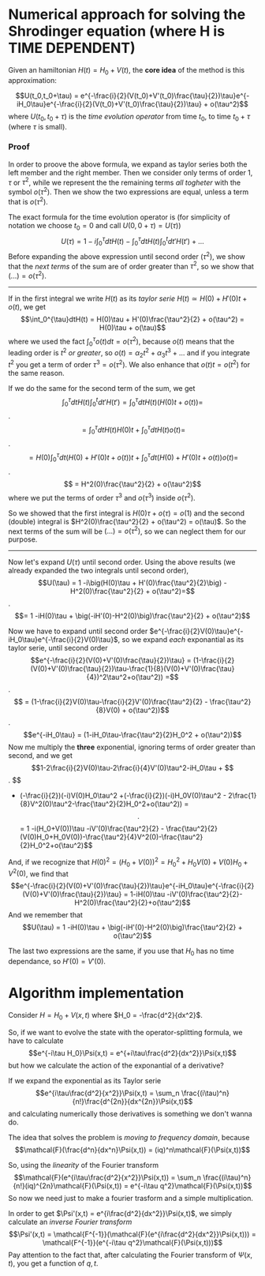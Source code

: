 # Numerical approach for solving the Shrodinger equation (where H is TIME DEPENDENT)
Given an hamiltonian $H(t) = H_0 + V(t)$, the **core idea** of the method is this approximation:

$$U(t_0,t_0+\tau) = e^{-\frac{i}{2}(V(t_0)+V'(t_0)\frac{\tau}{2})\tau}e^{-iH_0\tau}e^{-\frac{i}{2}(V(t_0)+V'(t_0)\frac{\tau}{2})\tau} + o(\tau^2)$$
where $U(t_0,t_0+\tau)$ is the _time evolution operator_ from time $t_0$, to time $t_0+\tau$ (where $\tau$ is small).
### Proof
In order to proove the above formula, we expand as taylor series both the left member and the right member.
Then we consider only terms of order 1, $\tau$ or $\tau^2$, while we represent the the remaining terms _all togheter_ with the symbol $o(\tau^2)$. Then we show the two expressions are equal, unless a term that is $o(\tau^2)$.

The exact formula for the time evolution operator is (for simplicity of notation we choose $t_0 = 0$ and call $U(0,0+\tau)=U(\tau)$)
$$U(\tau) = 1 -i\int_0^{\tau}dtH(t) - \int_0^{\tau}dtH(t)\int_0^tdt'H(t') + ...$$
Before expanding the above expression until second order ($\tau^2$), we show that the _next terms_ of the sum are of order greater than $\tau^2$, so we show that $(...) = o(\tau^2)$.

----
If in the first integral we write $H(t)$ as its _taylor serie_ $H(t)\simeq H(0) + H'(0)t + o(t)$, we get $$\int_0^{\tau}dtH(t) = H(0)\tau + H'(0)\frac{\tau^2}{2} + o(\tau^2) = H(0)\tau + o(\tau)$$
where we used the fact $\int_0^{\tau}o(t)dt = o(\tau^2)$, because $o(t)$ means that the leading order is $t^2$ _or greater_, so $o(t) = \alpha_2 t^2 + \alpha_3 t^3 + ...$ and if you integrate $t^2$ you get a term of order $\tau^3 = o(\tau^2)$. We also enhance that $o(t)t = o(t^2)$ for the same reason.


If we do the same for the second term of the sum, we get
$$\int_0^{\tau}dtH(t)\int_0^{t}dt'H(t') = \int_0^{\tau}dtH(t)(H(0)t + o(t)) = $$
.
$$ = \int_0^{\tau}dtH(t)H(0)t + \int_0^{\tau}dtH(t)o(t) = $$
.
$$ = H(0)\int_0^{\tau}dt (H(0)+H'(0)t+o(t))t + \int_0^{\tau}dt(H(0)+H'(0)t+o(t))o(t) = $$
.
$$ = H^2(0)\frac{\tau^2}{2} + o(\tau^2)$$
where we put the terms of order $\tau^3$ and $o(\tau^3)$ inside $o(\tau^2)$.

So we showed that the first integral is $H(0)\tau + o(\tau) = o(1)$ and the second (double) integral is $H^2(0)\frac{\tau^2}{2} + o(\tau^2) = o(\tau)$. So the next terms of the sum will be $(...) = o(\tau^2)$, so we can neglect them for our purpose.

----

Now let's expand $U(\tau)$ until second order. Using the above results (we already expanded the two integrals until second order),
$$U(\tau) = 1 -i\big(H(0)\tau + H'(0)\frac{\tau^2}{2}\big) - H^2(0)\frac{\tau^2}{2} + o(\tau^2)=$$
.
$$= 1 -iH(0)\tau + \big(-iH'(0)-H^2(0)\big)\frac{\tau^2}{2} + o(\tau^2)$$

Now we have to expand until second order $e^{-\frac{i}{2}V(0)\tau}e^{-iH_0\tau}e^{-\frac{i}{2}V(0)\tau}$, so we expand _each_ exponantial as its taylor serie, until second order 
$$e^{-\frac{i}{2}(V(0)+V'(0)\frac{\tau}{2})\tau} = (1-\frac{i}{2}(V(0)+V'(0)\frac{\tau}{2})\tau-\frac{1}{8}(V(0)+V'(0)\frac{\tau}{4})^2\tau^2+o(\tau^2)) =$$
.
$$ =  (1-\frac{i}{2}V(0)\tau-\frac{i}{2}V'(0)\frac{\tau^2}{2} - \frac{\tau^2}{8}V(0) + o(\tau^2))$$
.
$$e^{-iH_0\tau} = (1-iH_0\tau-\frac{\tau^2}{2}H_0^2 + o(\tau^2))$$
Now me multiply the **three** exponential, ignoring terms of order greater than second, and we get
$$1-2\frac{i}{2}V(0)\tau-2\frac{i}{4}V'(0)\tau^2-iH_0\tau +
$$
.
$$
+ (-\frac{i}{2})(-i)V(0)H_0\tau^2 +(-\frac{i}{2})(-i)H_0V(0)\tau^2 - 2\frac{1}{8}V^2(0)\tau^2-\frac{\tau^2}{2}H_0^2+o(\tau^2)) =$$
.
$$= 1 -i(H_0+V(0))\tau -iV'(0)\frac{\tau^2}{2} - \frac{\tau^2}{2}(V(0)H_0+H_0V(0))-\frac{\tau^2}{4}V^2(0)-\frac{\tau^2}{2}H_0^2+o(\tau^2)$$

And, if we recognize that $H(0)^2 = (H_0+V(0))^2 = H_0^2 + H_0V(0) + V(0)H_0 + V^2(0)$, we find that
$$e^{-\frac{i}{2}(V(0)+V'(0)\frac{\tau}{2})\tau}e^{-iH_0\tau}e^{-\frac{i}{2}(V(0)+V'(0)\frac{\tau}{2})\tau} = 1-iH(0)\tau -iV'(0)\frac{\tau^2}{2}- H^2(0)\frac{\tau^2}{2}+o(\tau^2)$$
And we remember that
$$U(\tau) = 1 -iH(0)\tau + \big(-iH'(0)-H^2(0)\big)\frac{\tau^2}{2} + o(\tau^2)$$

The last two expressions are the same, if you use that $H_0$ has no time dependance, so $H'(0) = V'(0)$.

# Algorithm implementation
Consider $H = H_0 + V(x,t)$ where $H_0 = -\frac{d^2}{dx^2}$.

So, if we want to evolve the state with the operator-splitting formula, we have to calculate $$e^{-i\tau H_0}\Psi(x,t) = e^{+i\tau\frac{d^2}{dx^2}}\Psi(x,t)$$
but how we calculate the action of the exponantial of a derivative?

If we expand the exponential as its Taylor serie
$$e^{i\tau\frac{d^2}{x^2}}\Psi(x,t) = \sum_n \frac{(i\tau)^n}{n!}\frac{d^{2n}}{dx^{2n}}\Psi(x,t)$$
and calculating numerically those derivatives is something we don't wanna do.

The idea that solves the problem is _moving to frequency domain_, because
$$\mathcal{F}(\frac{d^n}{dx^n}\Psi(x,t)) = (iq)^n\mathcal{F}(\Psi(x,t))$$

So, using the _linearity_ of the Fourier transform
$$\mathcal{F}(e^{i\tau\frac{d^2}{x^2}}\Psi(x,t)) = \sum_n \frac{(i\tau)^n}{n!}(iq)^{2n}\mathcal{F}(\Psi(x,t)) = e^{-i\tau q^2}\mathcal{F}(\Psi(x,t))$$
So now we need just to make a fourier trasform and a simple multiplication.

In order to get $\Psi'(x,t) = e^{i\frac{d^2}{dx^2}}\Psi(x,t)$, we simply calculate an _inverse Fourier transform_
$$\Psi'(x,t) = \mathcal{F^{-1}}(\mathcal{F}(e^{i\frac{d^2}{dx^2}}\Psi(x,t))) = \mathcal{F^{-1}}(e^{-i\tau q^2}\mathcal{F}(\Psi(x,t)))$$
Pay attention to the fact that, after calculating the Fourier transform of $\Psi(x,t)$, you get a function of $q, t$.